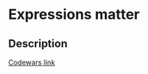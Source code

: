 # Expressions matter
## Description
[Codewars link](https://www.codewars.com/kata/5ae62fcf252e66d44d00008e)
